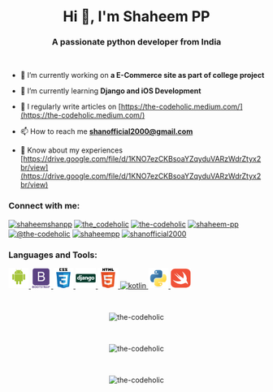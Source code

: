 <h1 align="center">Hi 👋, I'm Shaheem PP</h1>
<h3 align="center">A passionate python developer from India</h3>

<!-- <p align="left"> <img src="https://komarev.com/ghpvc/?username=the-codeholic&label=Profile%20views&color=0e75b6&style=flat" alt="the-codeholic" /> </p>

<p align="left"> <a href="https://github.com/ryo-ma/github-profile-trophy"><img src="https://github-profile-trophy.vercel.app/?username=the-codeholic" alt="the-codeholic" /></a> </p> -->

<br>

- 🔭 I’m currently working on **a E-Commerce site as part of college project**

- 🌱 I’m currently learning **Django and iOS Development**

- 📝 I regularly write articles on [https://the-codeholic.medium.com/](https://the-codeholic.medium.com/)

- 📫 How to reach me **shanofficial2000@gmail.com**

- 📄 Know about my experiences [https://drive.google.com/file/d/1KNO7ezCKBsoaYZqyduVARzWdrZtyx2br/view](https://drive.google.com/file/d/1KNO7ezCKBsoaYZqyduVARzWdrZtyx2br/view)

<h3 align="left">Connect with me:</h3>
<p align="left">
<a href="https://dev.to/shaheemshanpp" target="blank"><img align="center" src="https://raw.githubusercontent.com/rahuldkjain/github-profile-readme-generator/master/src/images/icons/Social/devto.svg" alt="shaheemshanpp" height="30" width="40" /></a>
<a href="https://twitter.com/the_codeholic" target="blank"><img align="center" src="https://raw.githubusercontent.com/rahuldkjain/github-profile-readme-generator/master/src/images/icons/Social/twitter.svg" alt="the_codeholic" height="30" width="40" /></a>
<a href="https://linkedin.com/in/the-codeholic" target="blank"><img align="center" src="https://raw.githubusercontent.com/rahuldkjain/github-profile-readme-generator/master/src/images/icons/Social/linked-in-alt.svg" alt="the-codeholic" height="30" width="40" /></a>
<a href="https://stackoverflow.com/users/shaheem-pp" target="blank"><img align="center" src="https://raw.githubusercontent.com/rahuldkjain/github-profile-readme-generator/master/src/images/icons/Social/stack-overflow.svg" alt="shaheem-pp" height="30" width="40" /></a>
<a href="https://medium.com/@the-codeholic" target="blank"><img align="center" src="https://raw.githubusercontent.com/rahuldkjain/github-profile-readme-generator/master/src/images/icons/Social/medium.svg" alt="@the-codeholic" height="30" width="40" /></a>
<a href="https://www.youtube.com/c/shaheempp" target="blank"><img align="center" src="https://raw.githubusercontent.com/rahuldkjain/github-profile-readme-generator/master/src/images/icons/Social/youtube.svg" alt="shaheempp" height="30" width="40" /></a>
<a href="https://www.hackerrank.com/shanofficial2000" target="blank"><img align="center" src="https://raw.githubusercontent.com/rahuldkjain/github-profile-readme-generator/master/src/images/icons/Social/hackerrank.svg" alt="shanofficial2000" height="30" width="40" /></a>
</p>

<h3 align="left">Languages and Tools:</h3>
<p align="left"> <a href="https://developer.android.com" target="_blank" rel="noreferrer"> <img src="https://raw.githubusercontent.com/devicons/devicon/master/icons/android/android-original-wordmark.svg" alt="android" width="40" height="40"/> </a> <a href="https://getbootstrap.com" target="_blank" rel="noreferrer"> <img src="https://raw.githubusercontent.com/devicons/devicon/master/icons/bootstrap/bootstrap-plain-wordmark.svg" alt="bootstrap" width="40" height="40"/> </a> <a href="https://www.w3schools.com/css/" target="_blank" rel="noreferrer"> <img src="https://raw.githubusercontent.com/devicons/devicon/master/icons/css3/css3-original-wordmark.svg" alt="css3" width="40" height="40"/> </a> <a href="https://www.djangoproject.com/" target="_blank" rel="noreferrer"> <img src="https://raw.githubusercontent.com/devicons/devicon/master/icons/django/django-original.svg" alt="django" width="40" height="40"/> </a> <a href="https://www.w3.org/html/" target="_blank" rel="noreferrer"> <img src="https://raw.githubusercontent.com/devicons/devicon/master/icons/html5/html5-original-wordmark.svg" alt="html5" width="40" height="40"/> </a> <a href="https://kotlinlang.org" target="_blank" rel="noreferrer"> <img src="https://www.vectorlogo.zone/logos/kotlinlang/kotlinlang-icon.svg" alt="kotlin" width="40" height="40"/> </a> <a href="https://www.python.org" target="_blank" rel="noreferrer"> <img src="https://raw.githubusercontent.com/devicons/devicon/master/icons/python/python-original.svg" alt="python" width="40" height="40"/> </a> <a href="https://developer.apple.com/swift/" target="_blank" rel="noreferrer"> <img src="https://raw.githubusercontent.com/devicons/devicon/master/icons/swift/swift-original.svg" alt="swift" width="40" height="40"/> </a> </p>
<br>
<p align="center"><img src="https://github-readme-stats.vercel.app/api/top-langs?username=the-codeholic&show_icons=true&locale=en&layout=compact" alt="the-codeholic" /></p>
<br>
<p align="center"><img src="https://github-readme-stats.vercel.app/api?username=the-codeholic&show_icons=true&locale=en" alt="the-codeholic" /></p>
<br>
<p align="center"><img src="https://github-readme-streak-stats.herokuapp.com/?user=the-codeholic&" alt="the-codeholic" /></p>

<!-- ## Hey 👋, I'm Shaheem PP!
<a href='https://www.linkedin.com/in/the-codeholic/'><img align='left' alt="linkedin" src="https://raw.githubusercontent.com/rahul-jha98/rahul-jha98/561d474902b59c7429ec22bb73e225696c27b202/assets/linkedin.svg" height='18px'/></a>
<a href='https://twitter.com/The_Codeholic/'><img align='left' alt="twitter" src="https://raw.githubusercontent.com/rahul-jha98/rahul-jha98/561d474902b59c7429ec22bb73e225696c27b202/assets/twitter.svg" height='18px'/></a>
<br>

I am a student developer, I know a little bit of Django🌐 and Android Development 📱 
<br/>
<br/>

<img align="right" alt="GIF" src="https://raw.githubusercontent.com/rahul-jha98/rahul-jha98/main/techstack.gif" width="360px"/>
  
### 🧐 More About Me:

- 🔭 &nbsp; I’m currently working on **College Project**
- 🌱 &nbsp; I’m currently learning Django 
- 📫 &nbsp; Feel free to ping me on [LinkedIn](https://www.linkedin.com/in/the-codeholic/)
- 📝 &nbsp; Checkout my [resume](https://drive.google.com/file/d/1EoB2CRpQtg81l-IXXB6CWQrdNWYgVGcU/view?usp=drivesdk)

<br>

### 🔨 Languages and Tools:
<a href="https://www.python.org" target="_blank"><img align="left" alt="Python" height ="42px" src="https://raw.githubusercontent.com/rahul-jha98/github_readme_icons/main/language_and_tools/square/python/python.svg"></a>
<a href="https://developer.android.com" target="_blank"> <img align="left" alt="Android" height ="42px" src="https://raw.githubusercontent.com/rahul-jha98/github_readme_icons/main/language_and_tools/square/android/android.svg"> </a>
<a href="https://swift.org/" target="_blank"> <img align="left" src="https://raw.githubusercontent.com/rahul-jha98/github_readme_icons/main/language_and_tools/square/swift/swift.svg" alt="swift" height ="42px"/> </a>
<a href="https://kotlinlang.org" target="_blank"><img align="left" alt="Kotlin" height ="42px" src="https://raw.githubusercontent.com/rahul-jha98/github_readme_icons/main/language_and_tools/square/kotlin/kotlin.svg"></a>
<a href="https://www.java.com" target="_blank"><img align="left" alt="Java" height ="42px" src="https://raw.githubusercontent.com/rahul-jha98/github_readme_icons/main/language_and_tools/square/java/java.svg"></a>
<a href="https://firebase.google.com/" target="_blank"> <img align="left" src="https://raw.githubusercontent.com/rahul-jha98/github_readme_icons/main/language_and_tools/square/firebase/firebase.svg" alt="firebase" height ="42px"/> </a>
<a href="https://www.figma.com/" target="_blank"> <img src="https://raw.githubusercontent.com/rahul-jha98/github_readme_icons/main/language_and_tools/square/figma/figma.svg" alt="figma" height='42px'/> </a>

[![Top Langs](https://github-readme-stats.vercel.app/api/top-langs/?username=the-codeholic&layout=compact)](https://github.com/anuraghazra/github-readme-stats)
 -->
 

